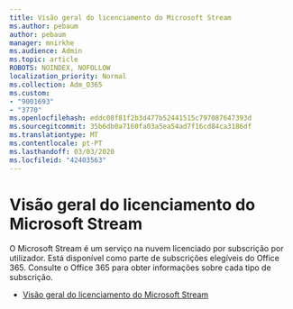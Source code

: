 ```yaml
---
title: Visão geral do licenciamento do Microsoft Stream
ms.author: pebaum
author: pebaum
manager: mnirkhe
ms.audience: Admin
ms.topic: article
ROBOTS: NOINDEX, NOFOLLOW
localization_priority: Normal
ms.collection: Adm_O365
ms.custom:
- "9001693"
- "3770"
ms.openlocfilehash: eddc08f81f2b3d477b52441515c797087647393d
ms.sourcegitcommit: 35b6db0a7160fa03a5ea54ad7f16cd84ca3186df
ms.translationtype: MT
ms.contentlocale: pt-PT
ms.lasthandoff: 03/03/2020
ms.locfileid: "42403563"
---
```

# <a name="microsoft-stream-licensing-overview"></a>Visão geral do licenciamento do Microsoft Stream

O Microsoft Stream é um serviço na nuvem licenciado por subscrição por utilizador. Está disponível como parte de subscrições elegíveis do Office 365. Consulte o Office 365 para obter informações sobre cada tipo de subscrição.

- [Visão geral do licenciamento do Microsoft Stream](https://docs.microsoft.com/en-us/stream/license-overview)